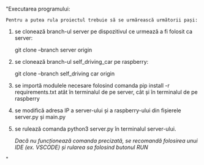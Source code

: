 "Executarea programului:
	
	Pentru a putea rula proiectul trebuie să se urmărească următorii pași:
1.	se clonează branch-ul server pe dispozitivul ce urmează a fi folosit ca server:

	git clone –branch server origin

2.	se clonează branch-ul self_driving_car pe raspberry:

	git clone –branch self_driving car origin
	
3.	se importă modulele necesare folosind comanda pip install -r requirements.txt atât în terminalul de pe server, cât și în terminalul de pe raspberry
4.	se modifică adresa IP a server-ului și a raspberry-ului din fișierele server.py și main.py
5.	se rulează comanda python3 server.py în terminalul server-ului. 
	
	*Dacă nu funcționează comanda precizată, se recomandă folosirea unui IDE (ex. VSCODE) și rularea sa folosind butonul RUN*

"
